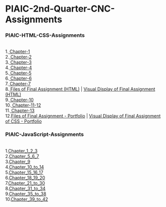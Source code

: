 # PIAIC-2nd-Quarter-CNC-Assignments

### PIAIC-HTML-CSS-Assignments
<br>
1.<a href="https://github.com/Zunnoorain00/PIAIC-2nd-Quarter-CNC-Assignments/tree/main/PIAIC-HTML-CSS-Assignments/Chapter-1" target="_top"> Chapter-1</a><br>
2.<a href="https://github.com/Zunnoorain00/PIAIC-2nd-Quarter-CNC-Assignments/tree/main/PIAIC-HTML-CSS-Assignments/Chapter-2" target="_top"> Chapter-2</a><br>
3.<a href="https://github.com/Zunnoorain00/PIAIC-2nd-Quarter-CNC-Assignments/tree/main/PIAIC-HTML-CSS-Assignments/Chapter-3" target="_top"> Chapter-3</a><br>
4.<a href="https://github.com/Zunnoorain00/PIAIC-2nd-Quarter-CNC-Assignments/tree/main/PIAIC-HTML-CSS-Assignments/Chapter-4" target="_top"> Chapter-4</a><br>
5.<a href="https://github.com/Zunnoorain00/PIAIC-2nd-Quarter-CNC-Assignments/tree/main/PIAIC-HTML-CSS-Assignments/Chapter-5" target="_top"> Chapter-5</a><br>
6.<a href="https://github.com/Zunnoorain00/PIAIC-2nd-Quarter-CNC-Assignments/tree/main/PIAIC-HTML-CSS-Assignments/Chapter-6" target="_top"> Chapter-6</a><br>
7.<a href="https://github.com/Zunnoorain00/PIAIC-2nd-Quarter-CNC-Assignments/tree/main/PIAIC-HTML-CSS-Assignments/Chapter-7" target="_top"> Chapter-7</a><br>
8.<a href="https://github.com/Zunnoorain00/PIAIC-2nd-Quarter-CNC-Assignments/tree/main/PIAIC-HTML-CSS-Assignments/Final%20Assignment%20of%20HTML" target="_top"> Files of Final Assignment (HTML)</a> | <a href="https://zunnoorain00.github.io/html-final-assignment.github.io/" target="_top"> Visual Display of Final Assignment (HTML)</a> <br>
9.<a href="https://github.com/Zunnoorain00/PIAIC-2nd-Quarter-CNC-Assignments/tree/main/PIAIC-HTML-CSS-Assignments/Chapter-10" target="_top"> Chapter-10</a><br>
10.<a href="https://github.com/Zunnoorain00/PIAIC-2nd-Quarter-CNC-Assignments/tree/main/PIAIC-HTML-CSS-Assignments/Chapter-11-12" target="_top"> Chapter-11-12</a><br>
11.<a href="https://github.com/Zunnoorain00/PIAIC-2nd-Quarter-CNC-Assignments/tree/main/PIAIC-HTML-CSS-Assignments/Chapter-13" target="_top"> Chapter-13</a><br>
12.<a href="https://github.com/Zunnoorain00/PIAIC-2nd-Quarter-CNC-Assignments/tree/main/PIAIC-HTML-CSS-Assignments/Final%20Assignment%20of%20CSS%20-%20Portfolio" target="_top">Files of Final Assignment - Portfolio</a> | 
<a href="https://zunnoorain00.github.io/final-assignment.github.io/" target="_top">Visual Display of Final Assignment of CSS - Portfolio</a><br>


### PIAIC-JavaScript-Assignments
<br>
1.<a href="https://github.com/Zunnoorain00/PIAIC-2nd-Quarter-CNC-Assignments/tree/main/PIAIC-JavaScript-Assignments/Chapter_1_2_3" target="_top">Chapter_1_2_3</a><br>
2.<a href="https://github.com/Zunnoorain00/PIAIC-2nd-Quarter-CNC-Assignments/tree/main/PIAIC-JavaScript-Assignments/Chapter_5_6_7" target="_top">Chapter_5_6_7</a><br>
3.<a href="https://github.com/Zunnoorain00/PIAIC-2nd-Quarter-CNC-Assignments/tree/main/PIAIC-JavaScript-Assignments/Chapter_9" target="_top">Chapter_9</a><br>
4.<a href="https://github.com/Zunnoorain00/PIAIC-2nd-Quarter-CNC-Assignments/tree/main/PIAIC-JavaScript-Assignments/Chapter_10_to_14" target="_top">Chapter_10_to_14</a><br>
5.<a href="https://github.com/Zunnoorain00/PIAIC-2nd-Quarter-CNC-Assignments/tree/main/PIAIC-JavaScript-Assignments/Chapter_15_16_17" target="_top">Chapter_15_16_17</a><br>
6.<a href="https://github.com/Zunnoorain00/PIAIC-2nd-Quarter-CNC-Assignments/tree/main/PIAIC-JavaScript-Assignments/Chapter_18_19_20" target="_top">Chapter_18_19_20</a><br>
7.<a href="https://github.com/Zunnoorain00/PIAIC-2nd-Quarter-CNC-Assignments/tree/main/PIAIC-JavaScript-Assignments/Chapter_21_to_30" target="_top">Chapter_21_to_30</a><br>
8.<a href="https://github.com/Zunnoorain00/PIAIC-2nd-Quarter-CNC-Assignments/tree/main/PIAIC-JavaScript-Assignments/Chapter_31_to_34" target="_top">Chapter_31_to_34</a><br>
9.<a href="https://github.com/Zunnoorain00/PIAIC-2nd-Quarter-CNC-Assignments/tree/main/PIAIC-JavaScript-Assignments/Chapter_35_to_38" target="_top">Chapter_35_to_38</a><br>
10.<a href="https://github.com/Zunnoorain00/PIAIC-2nd-Quarter-CNC-Assignments/tree/main/PIAIC-JavaScript-Assignments/Chapter_39_to_42" target="_top">Chapter_39_to_42</a><br>

